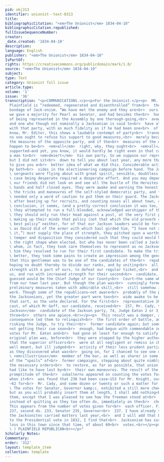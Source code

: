 ```yaml
---
pid: obj313
identifier: unionist--text-0313
title: 
bibliographicCitation: "<em>The Unionist</em> 1834-04-10"
bibliographicCitation.republished: 
fullIssueSequenceNumber: 
creator: 
_date.created: '1834-04-10'
description: 
language: English
publisher: "<em>The Unionist</em> 1834-04-10"
IsPartOf: 
rights: https://creativecommons.org/publicdomain/mark/1.0/
source: "<em>The Unionist</em> 1834-04-10"
subject: 
type: Text
category: Unionist full issue
article.type: 
volume: '1'
issue: '36'
transcription: "<p>COMMUNICATIONS.</p><p>For the Unionist.</p><p>  MR. EDITOR—Old
  Plainfield is “redeemed, regenerated and disenthralled” from<br>  the degrading
  bondage of Jack-onism. “We have met the enemy and they are<br>  ours.” Last year
  we gave a majority for Pearl as Senator, and had besides the<br>  honor and felicity
  of being represented in the Assembly by one thorough-going,<br>  avowed Jacksonman
  and one who though not nominally a Jacksonian is said to<br>  have always acted
  with that party, with as much fidelity as if he had been one<br>  of them. Now you
  know, Mr. Editor, this shows a laudable contempt of party<br>  trannels, for certainly
  no one ought to refuse his support to good measures,<br>  merely because they are
  the measures of the opposite party, and if the<br>  measures of the opposite party
  happen to be<br>  <em>all</em>  right, why, they ought<br>  <em>all</em>  to be
  supported—and yet, you know, it would hardly be right even in that case<br>  for
  a man to<br>  <em>desert</em>  his own party. So we suppose our representative thought;
  but I did not sit<br>  down to tell you about last year, any more than just enough
  to give you a<br>  better idea of what we did this. Considerable activity was displayed
  by both<br>  sides in the electioneering campaign before hand. The Jackson recruiting<br>
  \ sergeants were flying about with great spirit, sensible, doubtless, that their<br>
  \ case being desperate required a desperate effort. And you may depend upon it,<br>
  \ our friends did not look on and see all the bustle of the Heroites with folded<br>
  \ hands and half closed eyes. They were awake and warning the honest people of<br>
  \ the tricks and maneuvres of the self-styled democratic party, and the people<br>
  \ needed only a word of caution to put them on their guard. The Jackson leaders,<br>
  \ after beating up for recruits, and counting noses all about town, came to the<br>
  \ conclusion, it seems, (and a pretty correct conclusion it was too,) that if<br>
  \ they attempted to run a full-blooded, acknowledged worshipper of their idol,<br>
  \ they should only run their head against a post, at the very first push; so<br>
  \ making up their minds that policy (not that which the old proverb calls “the<br>
  \ best policy” neither, for of that our Jackson leaders would be forced to say<br>
  \ as David did of the armor with which Saul girded him, “I have not assayed<br>
  \ it,”) must supply the place of strength, they pitched upon a worthy man whose<br>
  \ temper and disposition they considered such that they could mould him to about<br>
  \ the right shape when elected, but who has never been called a Jackson man, and<br>
  \ whom, in fact, they took care themselves to represent as no Jackson man, and<br>
  \ him they resolved to run for their first candidate. To make the trick work the<br>
  \ better, they took some pains to create an impression among the genuine<br>  republicans
  that this gentleman was to be one of the candidates of the<br>  republican party,
  hoping no doubt thereby to divide our ranks, and by uniting<br>  all the Jackson
  strength with a part of ours, to defeat our regular ticket,<br>  and thus dishearten
  us, and run with increased strength for their second<br>  candidate, who we shrewdly
  guessed would be the Chief Judge of our County<br>  Court—the same who was sent
  from our town last year. But though the plan was<br>  cunningly formed, and all
  preliminary measures taken with admirable skill,<br>  still somehow it wouldn’t
  work. Though some of the republicans—not aware<br>  probably of the plot—voted with
  the Jacksonians, yet the greater part were too<br>  wide awake to be managed in
  that sort, as the vote declared. For the first<br>  representative 287 votes were
  cast, of which Mr Goff, our candidate, received<br>  157, Mr. Cady, the<br>  <em>not
  Jackson</em>  candidate of the Jackson party, 74, Judge Eaton 2 or 3, and two of
  three<br>  others one apiece.<br></p><p>  This result was a damper, and as a natural
  consequence led them to relinquish<br>  the first order of battle, and instead of
  risking the Judge, to try their<br>  former candidate again; but some of the subalterns
  not getting their cue soon<br>  enough, had begun with commendable zeal to distribute
  votes for Mr. Eaton and<br>  had gone at least far enough to satisfy us what the
  original plan was, before<br>  they were stopped by the higher authorities. Not
  that the superior officers<br>  were at all negligent or remiss in checking the
  well meant, but ill judged<br>  activity of their less prudent partizans as soon
  as they discovered what was<br>  going on, for I chanced to see one of them, an<br>
  \ <em>illustrious</em>  member of the bar, as well as sharer in some small degree
  of the “spoils” of<br>  former campaigns, stepping about quite nimbly and giving
  the necessary orders<br>  to restore, as far as possible, that union which they
  had like to have lost by<br>  their own maneuvres. The result of the over forward
  promptitude of the<br>  subalterns appeared on counting the votes for a second representative,
  when it<br>  was found that 238 had been case—153 for Mr. Knight, our candidate,
  —62 for<br>  Mr. Cady, and some dozen or twenty or such a matter for Mr. Eaton.<br></p><p>
  \ The votes for Senator, Governor &amp;c. exhibited a still more cheering<br>  result,
  but as you will probably insert them at length, I shall add nothing<br>  respecting
  them, except that I was pleased to see how the freeman stood at<br>  their posts
  instead of quitting as they too often do, immediately on the<br>  choice of representatives.
  This appears from the number of votes given for<br>  each officer. First Representative
  237, second do. 233, Senator 235, Governor<br>  237. I have already told you how
  the Jacksonites carried matters last year,<br>  and I will add that by referring
  to the Presidential vote in 1832, I find that<br>  Jacksonism has sustained a net
  loss in this town since that time, of about 60<br>  votes.<br></p><p>  (<br>  <em>signed</em>
  \ ) PLAINFIELD REPUBLICAN<br></p>"
Scholarly Notes: 
Commentary: 
order: '312'
layout: template_item
collection: template
---
```

